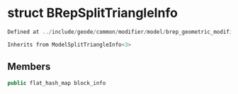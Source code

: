 # struct BRepSplitTriangleInfo

```cpp
Defined at ../include/geode/common/modifier/model/brep_geometric_modifier.h#61
```

```cpp
Inherits from ModelSplitTriangleInfo<3>
```



## Members

```cpp
public flat_hash_map block_info

```



